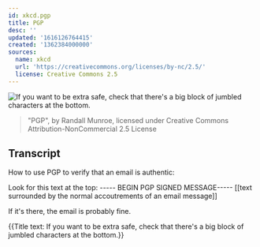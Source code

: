 ```yaml
---
id: xkcd.pgp
title: PGP
desc: ''
updated: '1616126764415'
created: '1362384000000'
sources:
  name: xkcd
  url: 'https://creativecommons.org/licenses/by-nc/2.5/'
  license: Creative Commons 2.5
---
```

![If you want to be extra safe, check that there's a big block of jumbled characters at the bottom.](https://imgs.xkcd.com/comics/pgp.png)
> "PGP", by Randall Munroe, licensed under Creative Commons Attribution-NonCommercial 2.5 License

## Transcript
How to use PGP to verify that an email is authentic:

Look for this text at the top:
----- BEGIN PGP SIGNED MESSAGE-----
[[text surrounded by the normal accoutrements of an email message]]

If it's there, the email is probably fine.

{{Title text: If you want to be extra safe, check that there's a big block of jumbled characters at the bottom.}}
